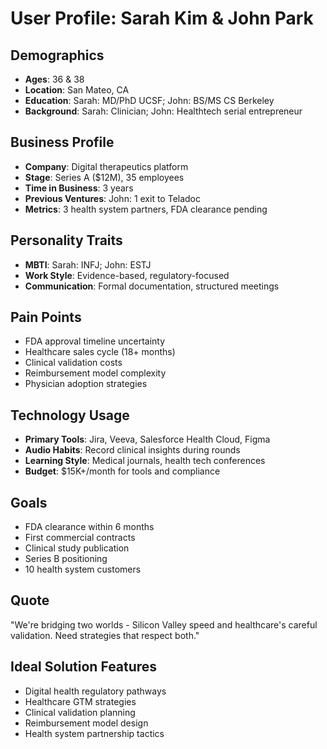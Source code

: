 # User Profile: Sarah Kim & John Park

## Demographics
- **Ages**: 36 & 38
- **Location**: San Mateo, CA
- **Education**: Sarah: MD/PhD UCSF; John: BS/MS CS Berkeley
- **Background**: Sarah: Clinician; John: Healthtech serial entrepreneur

## Business Profile
- **Company**: Digital therapeutics platform
- **Stage**: Series A ($12M), 35 employees
- **Time in Business**: 3 years
- **Previous Ventures**: John: 1 exit to Teladoc
- **Metrics**: 3 health system partners, FDA clearance pending

## Personality Traits
- **MBTI**: Sarah: INFJ; John: ESTJ
- **Work Style**: Evidence-based, regulatory-focused
- **Communication**: Formal documentation, structured meetings

## Pain Points
- FDA approval timeline uncertainty
- Healthcare sales cycle (18+ months)
- Clinical validation costs
- Reimbursement model complexity
- Physician adoption strategies

## Technology Usage
- **Primary Tools**: Jira, Veeva, Salesforce Health Cloud, Figma
- **Audio Habits**: Record clinical insights during rounds
- **Learning Style**: Medical journals, health tech conferences
- **Budget**: $15K+/month for tools and compliance

## Goals
- FDA clearance within 6 months
- First commercial contracts
- Clinical study publication
- Series B positioning
- 10 health system customers

## Quote
"We're bridging two worlds - Silicon Valley speed and healthcare's careful validation. Need strategies that respect both."

## Ideal Solution Features
- Digital health regulatory pathways
- Healthcare GTM strategies
- Clinical validation planning
- Reimbursement model design
- Health system partnership tactics
